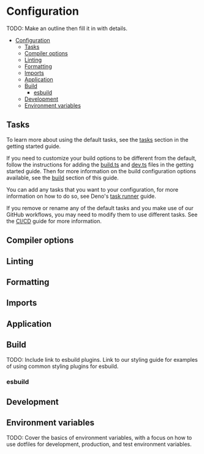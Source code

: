# Configuration

TODO: Make an outline then fill it in with details.

- [Configuration](#configuration)
  - [Tasks](#tasks)
  - [Compiler options](#compiler-options)
  - [Linting](#linting)
  - [Formatting](#formatting)
  - [Imports](#imports)
  - [Application](#application)
  - [Build](#build)
    - [esbuild](#esbuild)
  - [Development](#development)
  - [Environment variables](#environment-variables)

## Tasks

To learn more about using the default tasks, see the
[tasks](getting-started.md#tasks) section in the getting started guide.

If you need to customize your build options to be different from the default,
follow the instructions for adding the [build.ts](getting-started.md#buildts)
and [dev.ts](getting-started.md#devts) files in the getting started guide. Then
for more information on the build configuration options available, see the
[build](#build) section of this guide.

You can add any tasks that you want to your configuration, for more information
on how to do so, see Deno's
[task runner](https://docs.deno.com/runtime/manual/tools/task_runner/) guide.

If you remove or rename any of the default tasks and you make use of our GitHub
workflows, you may need to modify them to use different tasks. See the
[CI/CD](ci-cd.md) guide for more information.

## Compiler options

## Linting

## Formatting

## Imports

## Application

## Build

TODO: Include link to esbuild plugins. Link to our styling guide for examples of
using common styling plugins for esbuild.

### esbuild

## Development

## Environment variables

TODO: Cover the basics of environment variables, with a focus on how to use
dotfiles for development, production, and test environment variables.
